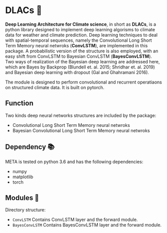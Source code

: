 # DLACs :crystal_ball:
**Deep Learning Architecture for Climate science**, in short as **DLACs**, is a python library designed to implement deep learning algorisms to climate data for weather and climate prediction. Deep learning techniques to deal with spatial-temporal sequences, namely the Convolutional Long Short Term Memory neural netwroks (**ConvLSTM**), are implemented in this package. A probabilistic version of the structure is also employed, with an easy shift from ConvLSTM to Bayesian ConvLSTM (**BayesConvLSTM**). <br/> Two ways of realization of the Bayesian deep learning are addressed here, which are Bayes by Backprop (Blundell et. al. 2015; Shridhar et. al. 2019) and Bayesian deep learning with dropout (Gal and Ghahramani 2016).  

The module is designed to perform convolutional and recurrent operatiaons on structured climate data. It is built on pytorch.<br/>

## Function
Two kinds deep neural networks structures are included by the package:
* Convolutional Long Short Term Memory neural netwroks <br>
* Bayesian Convolutional Long Short Term Memory neural netwroks <br>

## Dependency :books:
META is tested on python 3.6 and has the following dependencies:
* numpy
* matplotlib
* torch

## Modules :floppy_disk:
Directory structure:
* `ConvLSTM` Contains ConvLSTM layer and the forward module.
* `BayesConvLSTM` Contains BayesConvLSTM layer and the forward module.

